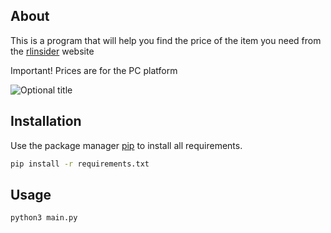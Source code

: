## About
This is a program that will help you find the price of the item you need from the [rlinsider](https://rl.insider.gg) website

Important! Prices are for the PC platform

![](https://i.imgur.com/VE8iKJ5.png "Optional title")
## Installation

Use the package manager [pip](https://pip.pypa.io/en/stable/) to install all requirements.

```bash
pip install -r requirements.txt
```

## Usage

```bash
python3 main.py
```
